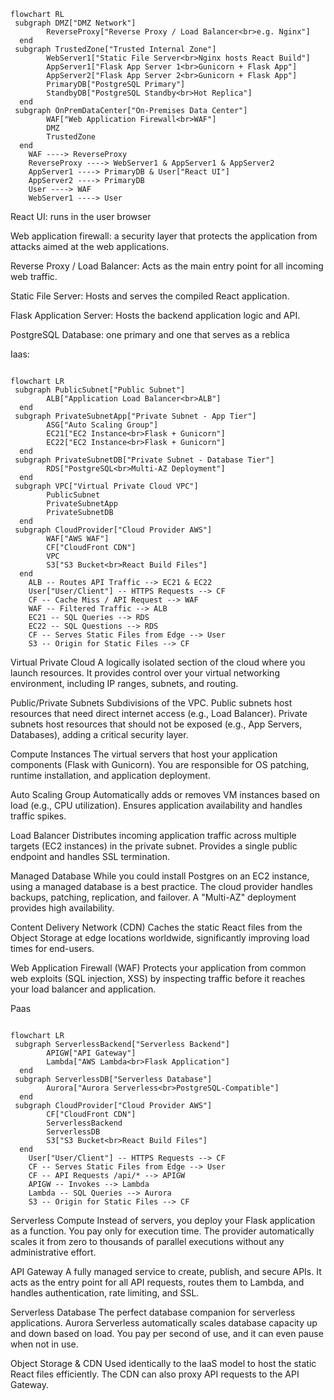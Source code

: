 ```mermaid
flowchart RL
 subgraph DMZ["DMZ Network"]
        ReverseProxy["Reverse Proxy / Load Balancer<br>e.g. Nginx"]
  end
 subgraph TrustedZone["Trusted Internal Zone"]
        WebServer1["Static File Server<br>Nginx hosts React Build"]
        AppServer1["Flask App Server 1<br>Gunicorn + Flask App"]
        AppServer2["Flask App Server 2<br>Gunicorn + Flask App"]
        PrimaryDB["PostgreSQL Primary"]
        StandbyDB["PostgreSQL Standby<br>Hot Replica"]
  end
 subgraph OnPremDataCenter["On-Premises Data Center"]
        WAF["Web Application Firewall<br>WAF"]
        DMZ
        TrustedZone
  end
    WAF ----> ReverseProxy
    ReverseProxy ----> WebServer1 & AppServer1 & AppServer2
    AppServer1 ----> PrimaryDB & User["React UI"]
    AppServer2 ----> PrimaryDB
    User ----> WAF
    WebServer1 ----> User

```

React UI: runs in the user browser

Web application firewall: a security layer that protects the application from attacks aimed at the web applications.

Reverse Proxy / Load Balancer: Acts as the main entry point for all incoming web traffic.

Static File Server: Hosts and serves the compiled React application.

Flask Application Server: Hosts the backend application logic and API.

PostgreSQL Database: one primary and one that serves as a reblica

Iaas:

```mermaid

flowchart LR
 subgraph PublicSubnet["Public Subnet"]
        ALB["Application Load Balancer<br>ALB"]
  end
 subgraph PrivateSubnetApp["Private Subnet - App Tier"]
        ASG["Auto Scaling Group"]
        EC21["EC2 Instance<br>Flask + Gunicorn"]
        EC22["EC2 Instance<br>Flask + Gunicorn"]
  end
 subgraph PrivateSubnetDB["Private Subnet - Database Tier"]
        RDS["PostgreSQL<br>Multi-AZ Deployment"]
  end
 subgraph VPC["Virtual Private Cloud VPC"]
        PublicSubnet
        PrivateSubnetApp
        PrivateSubnetDB
  end
 subgraph CloudProvider["Cloud Provider AWS"]
        WAF["AWS WAF"]
        CF["CloudFront CDN"]
        VPC
        S3["S3 Bucket<br>React Build Files"]
  end
    ALB -- Routes API Traffic --> EC21 & EC22
    User["User/Client"] -- HTTPS Requests --> CF
    CF -- Cache Miss / API Request --> WAF
    WAF -- Filtered Traffic --> ALB
    EC21 -- SQL Queries --> RDS
    EC22 -- SQL Questions --> RDS
    CF -- Serves Static Files from Edge --> User
    S3 -- Origin for Static Files --> CF
```
Virtual Private Cloud 		A logically isolated section of the cloud where you launch resources. It provides control over your virtual networking environment, including IP ranges, subnets, and routing.

Public/Private Subnets		Subdivisions of the VPC. Public subnets host resources that need direct internet access (e.g., Load Balancer). 
                                Private subnets host resources that should not be exposed (e.g., App Servers, Databases), adding a critical security layer.


Compute Instances 	The virtual servers that host your application components (Flask with Gunicorn). You are responsible for OS patching, runtime installation, and application deployment.



Auto Scaling Group 		Automatically adds or removes VM instances based on load (e.g., CPU utilization). Ensures application availability and handles traffic spikes.


Load Balancer		Distributes incoming application traffic across multiple targets (EC2 instances) in the private subnet. 
                        Provides a single public endpoint and handles SSL termination.


Managed Database		While you could install Postgres on an EC2 instance, using a managed database is a best practice. The cloud provider handles backups, 
                                patching, replication, and failover. A "Multi-AZ" deployment provides high availability.


Content Delivery Network (CDN)		Caches the static React files from the Object Storage at edge locations worldwide, significantly improving load times for end-users.


Web Application Firewall (WAF)		Protects your application from common web exploits (SQL injection, XSS) by inspecting traffic before it reaches your load balancer and application.




Paas



```mermaid

flowchart LR
 subgraph ServerlessBackend["Serverless Backend"]
        APIGW["API Gateway"]
        Lambda["AWS Lambda<br>Flask Application"]
  end
 subgraph ServerlessDB["Serverless Database"]
        Aurora["Aurora Serverless<br>PostgreSQL-Compatible"]
  end
 subgraph CloudProvider["Cloud Provider AWS"]
        CF["CloudFront CDN"]
        ServerlessBackend
        ServerlessDB
        S3["S3 Bucket<br>React Build Files"]
  end
    User["User/Client"] -- HTTPS Requests --> CF
    CF -- Serves Static Files from Edge --> User
    CF -- API Requests /api/* --> APIGW
    APIGW -- Invokes --> Lambda
    Lambda -- SQL Queries --> Aurora
    S3 -- Origin for Static Files --> CF

```


Serverless Compute                 Instead of servers, you deploy your Flask application as a function. You pay only for execution time. The provider automatically scales it from zero
                                   to thousands of parallel executions without any administrative effort.


API Gateway		                     A fully managed service to create, publish, and secure APIs. It acts as the entry point for all API requests, routes them to Lambda,
                                  and handles authentication, rate limiting, and SSL.

Serverless Database		            The perfect database companion for serverless applications. Aurora Serverless automatically scales database capacity up and down based on load.
                                 You pay per second of use, and it can even pause when not in use.

Object Storage & CDN		           Used identically to the IaaS model to host the static React files efficiently. The CDN can also proxy API requests to the API Gateway.






